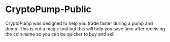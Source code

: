 # CryptoPump-Public

CryptoPump was designed to help you trade faster during a pump and dump. This is not a magic tool but this will help you save time after receiving the coin name so you can be quicker to buy and sell.
